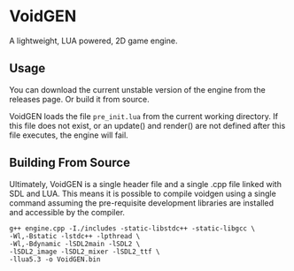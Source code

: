 # VoidGEN

A lightweight, LUA powered, 2D game engine.

## Usage
You can download the current unstable version of the engine from the releases page. Or build it from source.

VoidGEN loads the file `pre_init.lua` from the current working directory. If this file does not exist, or an update() and render() are not defined after this file executes, the engine will fail.

## Building From Source

Ultimately, VoidGEN is a single header file and a single .cpp file linked with SDL and LUA. This means it is possible to compile voidgen using a single command assuming the pre-requisite development libraries are installed and accessible by the compiler.

```
g++ engine.cpp -I./includes -static-libstdc++ -static-libgcc \
-Wl,-Bstatic -lstdc++ -lpthread \
-Wl,-Bdynamic -lSDL2main -lSDL2 \
-lSDL2_image -lSDL2_mixer -lSDL2_ttf \
-llua5.3 -o VoidGEN.bin
```

